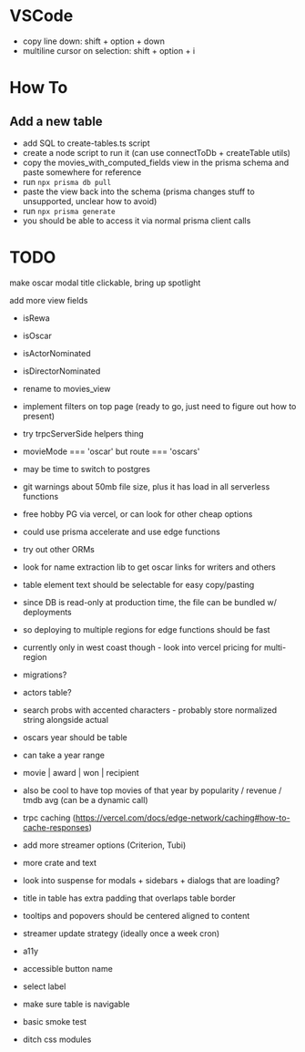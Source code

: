 # VSCode

- copy line down: shift + option + down
- multiline cursor on selection: shift + option + i

# How To

## Add a new table

- add SQL to create-tables.ts script
- create a node script to run it (can use connectToDb + createTable utils)
- copy the movies_with_computed_fields view in the prisma schema and paste somewhere for reference
- run `npx prisma db pull`
- paste the view back into the schema (prisma changes stuff to unsupported, unclear how to avoid)
- run `npx prisma generate`
- you should be able to access it via normal prisma client calls

# TODO

make oscar modal title clickable, bring up spotlight

add more view fields

- isRewa
- isOscar
- isActorNominated
- isDirectorNominated
- rename to movies_view

- implement filters on top page (ready to go, just need to figure out how to present)

- try trpcServerSide helpers thing

- movieMode === 'oscar' but route === 'oscars'

- may be time to switch to postgres
- git warnings about 50mb file size, plus it has load in all serverless functions
- free hobby PG via vercel, or can look for other cheap options
- could use prisma accelerate and use edge functions

- try out other ORMs

- look for name extraction lib to get oscar links for writers and others

- table element text should be selectable for easy copy/pasting

- since DB is read-only at production time, the file can be bundled w/ deployments
- so deploying to multiple regions for edge functions should be fast
- currently only in west coast though - look into vercel pricing for multi-region

- migrations?

- actors table?

- search probs with accented characters - probably store normalized string alongside actual

- oscars year should be table
- can take a year range
- movie | award | won | recipient
- also be cool to have top movies of that year by popularity / revenue / tmdb avg (can be a dynamic call)

- trpc caching (https://vercel.com/docs/edge-network/caching#how-to-cache-responses)

- add more streamer options (Criterion, Tubi)

- more crate and text

- look into suspense for modals + sidebars + dialogs that are loading?

- title in table has extra padding that overlaps table border

- tooltips and popovers should be centered aligned to content

- streamer update strategy (ideally once a week cron)

- a11y
- accessible button name
- select label
- make sure table is navigable

- basic smoke test

- ditch css modules
